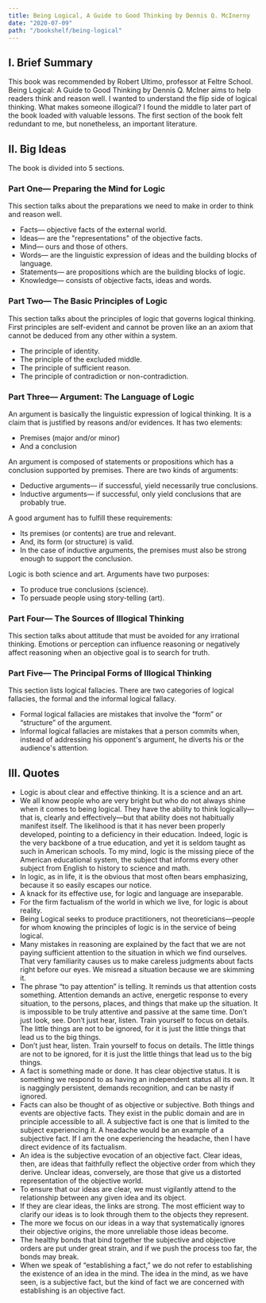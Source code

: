 ```yaml
---
title: Being Logical, A Guide to Good Thinking by Dennis Q. McInerny
date: "2020-07-09"
path: "/bookshelf/being-logical"
---
```


## I. Brief Summary

This book was recommended by Robert Ultimo, professor at Feltre School. Being Logical: A Guide to Good Thinking by Dennis Q. McIner aims to help readers think and reason well. I wanted to understand the flip side of logical thinking. What makes someone illogical? I found the middle to later part of the book loaded with valuable lessons. The first section of the book felt redundant to me, but nonetheless, an important literature.

## II. Big Ideas

The book is divided into 5 sections.

### Part One— Preparing the Mind for Logic
This section talks about the preparations we need to make in order to think and reason well.
* Facts— objective facts of the external world.
* Ideas— are the "representations" of the objective facts.
* Mind— ours and those of others.
* Words— are the linguistic expression of ideas and the building blocks of language.
* Statements— are propositions which are the building blocks of logic.
* Knowledge— consists of objective facts, ideas and words.

### Part Two— The Basic Principles of Logic
This section talks about the principles of logic that governs logical thinking. First principles are self-evident and cannot be proven like an an axiom that cannot be deduced from any other within a system.

* The principle of identity.
* The principle of the excluded middle.
* The principle of sufficient reason.
* The principle of contradiction or non-contradiction.

### Part Three— Argument: The Language of Logic
An argument is basically the linguistic expression of logical thinking. It is a claim that is justified by reasons and/or evidences. It has two elements:
* Premises (major and/or minor)
* And a conclusion

An argument is composed of statements or propositions which has a conclusion supported by premises. There are two kinds of arguments:

* Deductive arguments— if successful, yield necessarily true conclusions.
* Inductive arguments— if successful, only yield conclusions that are probably true.

A good argument has to fulfill these requirements:
* Its premises (or contents) are true and relevant.
* And, its form (or structure) is valid.
* In the case of inductive arguments, the premises must also be strong enough to support the conclusion.

Logic is both science and art. Arguments have two purposes:
* To produce true conclusions (science).
* To persuade people using story-telling (art).

### Part Four— The Sources of Illogical Thinking
This section talks about attitude that must be avoided for any irrational thinking. Emotions or perception can influence reasoning or negatively affect reasoning when an objective goal is to search for truth.

### Part Five— The Principal Forms of Illogical Thinking
This section lists logical fallacies. There are two categories of logical fallacies, the formal and the informal logical fallacy.

* Formal logical fallacies are mistakes that involve the “form” or “structure” of the argument.
* Informal logical fallacies are mistakes that a person commits when, instead of addressing his opponent's argument, he diverts his or the audience's attention.

## III. Quotes
- Logic is about clear and effective thinking. It is a science and an art.
- We all know people who are very bright but who do not always shine when it comes to being logical. They have the ability to think logically—that is, clearly and effectively—but that ability does not habitually manifest itself. The likelihood is that it has never been properly developed, pointing to a deficiency in their education. Indeed, logic is the very backbone of a true education, and yet it is seldom taught as such in American schools. To my mind, logic is the missing piece of the American educational system, the subject that informs every other subject from English to history to science and math.
- In logic, as in life, it is the obvious that most often bears emphasizing, because it so easily escapes our notice.
- A knack for its effective use, for logic and language are inseparable.
- For the firm factualism of the world in which we live, for logic is about reality.
- Being Logical seeks to produce practitioners, not theoreticians—people for whom knowing the principles of logic is in the service of being logical.
- Many mistakes in reasoning are explained by the fact that we are not paying sufficient attention to the situation in which we find ourselves. That very familiarity causes us to make careless judgments about facts right before our eyes. We misread a situation because we are skimming it.
- The phrase “to pay attention” is telling. It reminds us that attention costs something. Attention demands an active, energetic response to every situation, to the persons, places, and things that make up the situation. It is impossible to be truly attentive and passive at the same time. Don’t just look, see. Don’t just hear, listen. Train yourself to focus on details. The little things are not to be ignored, for it is just the little things that lead us to the big things.
- Don’t just hear, listen. Train yourself to focus on details. The little things are not to be ignored, for it is just the little things that lead us to the big things.
- A fact is something made or done. It has clear objective status. It is something we respond to as having an independent status all its own. It is naggingly persistent, demands recognition, and can be nasty if ignored.
- Facts can also be thought of as objective or subjective. Both things and events are objective facts. They exist in the public domain and are in principle accessible to all. A subjective fact is one that is limited to the subject experiencing it. A headache would be an example of a subjective fact. If I am the one experiencing the headache, then I have direct evidence of its factualism.
- An idea is the subjective evocation of an objective fact. Clear ideas, then, are ideas that faithfully reflect the objective order from which they derive. Unclear ideas, conversely, are those that give us a distorted representation of the objective world.
- To ensure that our ideas are clear, we must vigilantly attend to the relationship between any given idea and its object. 
- If they are clear ideas, the links are strong. The most efficient way to clarify our ideas is to look through them to the objects they represent.
- The more we focus on our ideas in a way that systematically ignores their objective origins, the more unreliable those ideas become.
- The healthy bonds that bind together the subjective and objective orders are put under great strain, and if we push the process too far, the bonds may break.
- When we speak of “establishing a fact,” we do not refer to establishing the existence of an idea in the mind. The idea in the mind, as we have seen, is a subjective fact, but the kind of fact we are concerned with establishing is an objective fact.